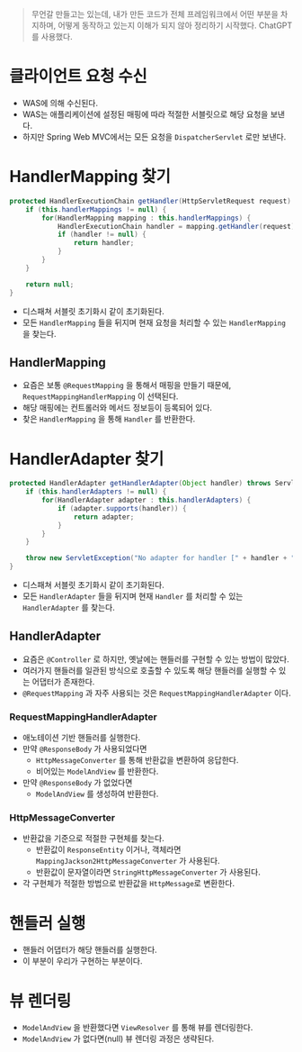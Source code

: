 > 무언갈 만들고는 있는데, 내가 만든 코드가 전체 프레임워크에서 어떤 부분을 차지하며, 어떻게 동작하고 있는지 이해가 되지 않아 정리하기 시작했다.
ChatGPT를 사용했다.
> 

# 클라이언트 요청 수신

- WAS에 의해 수신된다.
- WAS는 애플리케이션에 설정된 매핑에 따라 적절한 서블릿으로 해당 요청을 보낸다.
- 하지만 Spring Web MVC에서는 모든 요청을 `DispatcherServlet` 로만 보낸다.

# HandlerMapping 찾기

```java
protected HandlerExecutionChain getHandler(HttpServletRequest request) throws Exception {
    if (this.handlerMappings != null) {
        for(HandlerMapping mapping : this.handlerMappings) {
            HandlerExecutionChain handler = mapping.getHandler(request);
            if (handler != null) {
                return handler;
            }
        }
    }

    return null;
}
```

- 디스패쳐 서블릿 초기화시 같이 초기화된다.
- 모든 `HandlerMapping` 들을 뒤지며 현재 요청을 처리할 수 있는 `HandlerMapping` 을 찾는다.

## HandlerMapping

- 요즘은 보통 `@RequestMapping` 을 통해서 매핑을 만들기 때문에, `RequestMappingHandlerMapping` 이 선택된다.
- 해당 매핑에는 컨트롤러와 메서드 정보등이 등록되어 있다.
- 찾은 `HandlerMapping` 을 통해 `Handler` 를 반환한다.

# HandlerAdapter 찾기

```java
protected HandlerAdapter getHandlerAdapter(Object handler) throws ServletException {
    if (this.handlerAdapters != null) {
        for(HandlerAdapter adapter : this.handlerAdapters) {
            if (adapter.supports(handler)) {
                return adapter;
            }
        }
    }

    throw new ServletException("No adapter for handler [" + handler + "]: The DispatcherServlet configuration needs to include a HandlerAdapter that supports this handler");
}
```

- 디스패쳐 서블릿 초기화시 같이 초기화된다.
- 모든 `HandlerAdapter` 들을 뒤지며 현재 `Handler` 를 처리할 수 있는 `HandlerAdapter` 를 찾는다.

## HandlerAdapter

- 요즘은 `@Controller` 로 하지만, 옛날에는 핸들러를 구현할 수 있는 방법이 많았다.
- 여러가지 핸들러를 일관된 방식으로 호출할 수 있도록 해당 핸들러를 실행할 수 있는 어댑터가 존재한다.
- `@RequestMapping` 과 자주 사용되는 것은 `RequestMappingHandlerAdapter` 이다.

### RequestMappingHandlerAdapter

- 애노테이션 기반 핸들러를 실행한다.
- 만약 `@ResponseBody` 가 사용되었다면
    - `HttpMessageConverter` 를 통해 반환값을 변환하여 응답한다.
    - 비어있는 `ModelAndView` 를 반환한다.
- 만약 `@ResponseBody` 가 없었다면
    - `ModelAndView` 를 생성하여 반환한다.

### HttpMessageConverter

- 반환값을 기준으로 적절한 구현체를 찾는다.
    - 반환값이 `ResponseEntity` 이거나, 객체라면 `MappingJackson2HttpMessageConverter` 가 사용된다.
    - 반환값이 문자열이라면 `StringHttpMessageConverter` 가 사용된다.
- 각 구현체가 적절한 방법으로 반환값을 `HttpMessage`로 변환한다.

# 핸들러 실행

- 핸들러 어댑터가 해당 핸들러를 실행한다.
- 이 부분이 우리가 구현하는 부분이다.

# 뷰 렌더링

- `ModelAndView` 을 반환했다면 `ViewResolver` 를 통해 뷰를 렌더링한다.
- `ModelAndView` 가 없다면(null) 뷰 렌더링 과정은 생략된다.